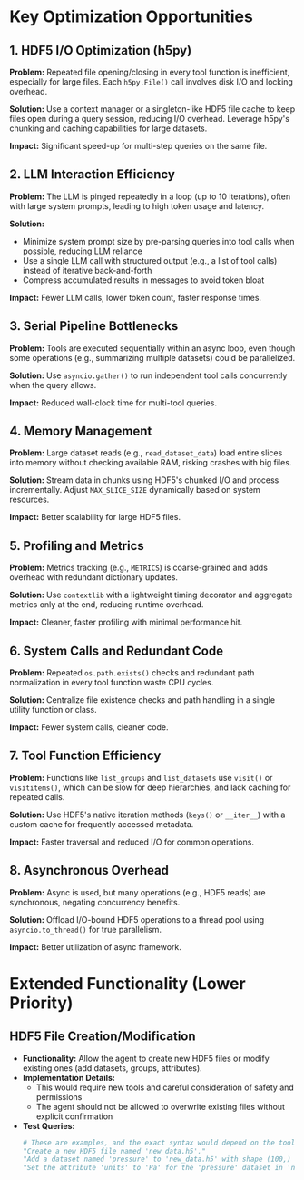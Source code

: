 # Key Optimization Opportunities

## 1. HDF5 I/O Optimization (h5py)
**Problem:** Repeated file opening/closing in every tool function is inefficient, especially for large files. Each `h5py.File()` call involves disk I/O and locking overhead.

**Solution:** Use a context manager or a singleton-like HDF5 file cache to keep files open during a query session, reducing I/O overhead. Leverage h5py's chunking and caching capabilities for large datasets.

**Impact:** Significant speed-up for multi-step queries on the same file.

## 2. LLM Interaction Efficiency
**Problem:** The LLM is pinged repeatedly in a loop (up to 10 iterations), often with large system prompts, leading to high token usage and latency.

**Solution:**
- Minimize system prompt size by pre-parsing queries into tool calls when possible, reducing LLM reliance
- Use a single LLM call with structured output (e.g., a list of tool calls) instead of iterative back-and-forth
- Compress accumulated results in messages to avoid token bloat

**Impact:** Fewer LLM calls, lower token count, faster response times.

## 3. Serial Pipeline Bottlenecks
**Problem:** Tools are executed sequentially within an async loop, even though some operations (e.g., summarizing multiple datasets) could be parallelized.

**Solution:** Use `asyncio.gather()` to run independent tool calls concurrently when the query allows.

**Impact:** Reduced wall-clock time for multi-tool queries.

## 4. Memory Management
**Problem:** Large dataset reads (e.g., `read_dataset_data`) load entire slices into memory without checking available RAM, risking crashes with big files.

**Solution:** Stream data in chunks using HDF5's chunked I/O and process incrementally. Adjust `MAX_SLICE_SIZE` dynamically based on system resources.

**Impact:** Better scalability for large HDF5 files.

## 5. Profiling and Metrics
**Problem:** Metrics tracking (e.g., `METRICS`) is coarse-grained and adds overhead with redundant dictionary updates.

**Solution:** Use `contextlib` with a lightweight timing decorator and aggregate metrics only at the end, reducing runtime overhead.

**Impact:** Cleaner, faster profiling with minimal performance hit.

## 6. System Calls and Redundant Code
**Problem:** Repeated `os.path.exists()` checks and redundant path normalization in every tool function waste CPU cycles.

**Solution:** Centralize file existence checks and path handling in a single utility function or class.

**Impact:** Fewer system calls, cleaner code.

## 7. Tool Function Efficiency
**Problem:** Functions like `list_groups` and `list_datasets` use `visit()` or `visititems()`, which can be slow for deep hierarchies, and lack caching for repeated calls.

**Solution:** Use HDF5's native iteration methods (`keys()` or `__iter__`) with a custom cache for frequently accessed metadata.

**Impact:** Faster traversal and reduced I/O for common operations.

## 8. Asynchronous Overhead
**Problem:** Async is used, but many operations (e.g., HDF5 reads) are synchronous, negating concurrency benefits.

**Solution:** Offload I/O-bound HDF5 operations to a thread pool using `asyncio.to_thread()` for true parallelism.

**Impact:** Better utilization of async framework.

# Extended Functionality (Lower Priority)

## HDF5 File Creation/Modification
- **Functionality:** Allow the agent to create new HDF5 files or modify existing ones (add datasets, groups, attributes).
- **Implementation Details:**
    - This would require new tools and careful consideration of safety and permissions
    - The agent should not be allowed to overwrite existing files without explicit confirmation
- **Test Queries:**
    ```python
    # These are examples, and the exact syntax would depend on the tool design
    "Create a new HDF5 file named 'new_data.h5'."
    "Add a dataset named 'pressure' to 'new_data.h5' with shape (100,) and dtype float32."
    "Set the attribute 'units' to 'Pa' for the 'pressure' dataset in 'new_data.h5'."
    ```
